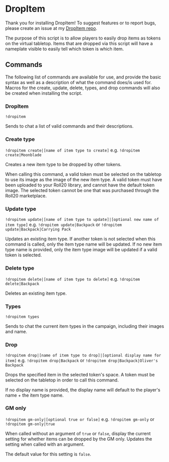 # DropItem

Thank you for installing DropItem! To suggest features or to report bugs, please create an issue at my [DropItem repo](https://github.com/thatblindgeye/DropItem).

The purpose of this script is to allow players to easily drop items as tokens on the virtual tabletop. Items that are dropped via this script will have a nameplate visible to easily tell which token is which item.

## Commands

The following list of commands are available for use, and provide the basic syntax as well as a description of what the command does/is used for. Macros for the create, update, delete, types, and drop commands will also be created when installing the script.

### DropItem

`!dropitem`

Sends to chat a list of valid commands and their descriptions.

### Create type

`!dropitem create|[name of item type to create]`
e.g. `!dropitem create|Moonblade`

Creates a new item type to be dropped by other tokens.

When calling this command, a valid token must be selected on the tabletop to use its image as the image of the new item type. A valid token must have been uploaded to your Roll20 library, and cannot have the default token image. The selected token cannot be one that was purchased through the Roll20 marketplace.

### Update type

`!dropitem update|[name of item type to update]|[optional new name of item type]`
e.g. `!dropitem update|Backpack` or `!dropitem update|Backpack|Carrying Pack`

Updates an existing item type. If another token is not selected when this command is called, only the item type name will be updated. If no new item type name is provided, only the item type image will be updated if a valid token is selected.

### Delete type

`!dropitem delete|[name of item type to delete]`
e.g. `!dropitem delete|Backpack`

Deletes an existing item type.

### Types

`!dropitem types`

Sends to chat the current item types in the campaign, including their images and name.

### Drop

`!dropitem drop|[name of item type to drop]|[optional display name for item]`
e.g. `!dropitem drop|Backpack` or `!dropitem drop|Backpack|Oliver's Backpack`

Drops the specified item in the selected token's space. A token must be selected on the tabletop in order to call this command.

If no display name is provided, the display name will default to the player's name + the item type name.

### GM only

`!dropitem gm-only|[optional true or false]`
e.g. `!dropitem gm-only` or `!dropitem gm-only|true`

When called without an argument of `true` or `false`, display the current setting for whether items can be dropped by the GM only. Updates the setting when called with an argument.

The default value for this setting is `false`.
